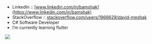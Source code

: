 

<!--
**bamshak/bamshak** is a ✨ _special_ ✨ repository because its `README.md` (this file) appears on your GitHub profile.

Here are some ideas to get you started:

- 🔭 I’m currently working on ...
- 🌱 I’m currently learning ...
- 👯 I’m looking to collaborate on ...
- 🤔 I’m looking for help with ...
- 💬 Ask me about ...
- 📫 How to reach me: ...
- 😄 Pronouns: ...
- ⚡ Fun fact: ...
-->
 - LinkedIn :: [www.linkedin.com/in/bamshak](https://www.linkedin.com/in/bamshak) 
 - StackOverflow :: [stackoverflow.com/users/1966629/david-meshak](https://www.stackoverflow.com/users/1966629/david-meshak) 
 - C# Software Developer
 - I’m currently learning flutter

![](https://komarev.com/ghpvc/?username=bamshak&style=flat-square&color=000000&label=Profile+VIEWS)
